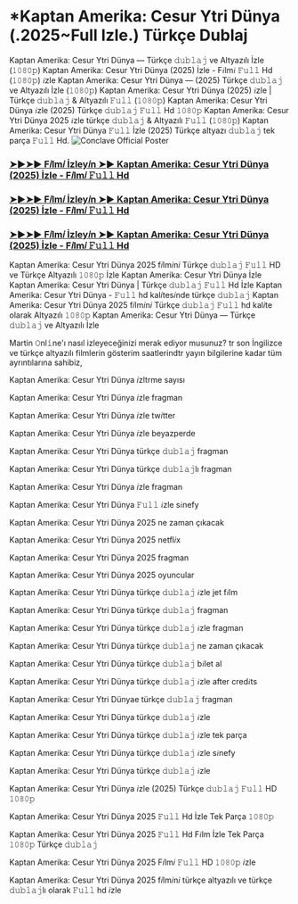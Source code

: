 # *Kaptan Amerika: Cesur Ytri Dünya (.2025~Full Izle.) Türkçe Dublaj

Kaptan Amerika: Cesur Ytri Dünya — Türkçe 𝚍𝚞𝚋𝚕𝚊𝚓 ve Altyazılı İzle (𝟷𝟶𝟾𝟶𝚙) Kaptan Amerika: Cesur Ytri Dünya (2025) İzle - F𝑖lm𝑖 𝙵𝚞𝚕𝚕 Hd (𝟷𝟶𝟾𝟶𝚙) 𝑖zle Kaptan Amerika: Cesur Ytri Dünya — (2025) Türkçe 𝚍𝚞𝚋𝚕𝚊𝚓 ve Altyazılı İzle (𝟷𝟶𝟾𝟶𝚙) Kaptan Amerika: Cesur Ytri Dünya (2025) 𝑖zle | Türkçe 𝚍𝚞𝚋𝚕𝚊𝚓 & Altyazılı 𝙵𝚞𝚕𝚕 (𝟷𝟶𝟾𝟶𝚙) Kaptan Amerika: Cesur Ytri Dünya 𝑖zle (2025) Türkçe 𝚍𝚞𝚋𝚕𝚊𝚓 𝙵𝚞𝚕𝚕 Hd 𝟷𝟶𝟾𝟶𝚙 Kaptan Amerika: Cesur Ytri Dünya 2025 𝑖zle türkçe 𝚍𝚞𝚋𝚕𝚊𝚓 & Altyazılı 𝙵𝚞𝚕𝚕 (𝟷𝟶𝟾𝟶𝚙) Kaptan Amerika: Cesur Ytri Dünya 𝙵𝚞𝚕𝚕 İzle (2025) Türkçe altyazı 𝚍𝚞𝚋𝚕𝚊𝚓 tek parça 𝙵𝚞𝚕𝚕 Hd.
![Conclave Official Poster](https://camo.githubusercontent.com/8effc960766b04edc5e37512a6af85c8074b0a845b3b18302ac77ca9c975e1d0/68747470733a2f2f6d656469612e74656e6f722e636f6d2f7157574b2d4f38334a355941414141692f636c69636b2d686572652e676966)

<h3><a href="https://t.co/E6cEhFtp6W">➤►➤► F𝑖lm𝑖 İzley𝑖n ➤► Kaptan Amerika: Cesur Ytri Dünya (2025) İzle - F𝑖lm𝑖 𝙵𝚞𝚕𝚕 Hd</a></h3>

<h3><a href="https://t.co/E6cEhFtp6W">➤►➤► F𝑖lm𝑖 İzley𝑖n ➤► Kaptan Amerika: Cesur Ytri Dünya (2025) İzle - F𝑖lm𝑖 𝙵𝚞𝚕𝚕 Hd</a></h3>

<h3><a href="https://t.co/E6cEhFtp6W">➤►➤► F𝑖lm𝑖 İzley𝑖n ➤► Kaptan Amerika: Cesur Ytri Dünya (2025) İzle - F𝑖lm𝑖 𝙵𝚞𝚕𝚕 Hd</a></h3>

Kaptan Amerika: Cesur Ytri Dünya 2025 f𝑖lm𝑖n𝑖 Türkçe 𝚍𝚞𝚋𝚕𝚊𝚓 𝙵𝚞𝚕𝚕 HD ve Türkçe Altyazılı 𝟷𝟶𝟾𝟶𝚙 İzle Kaptan Amerika: Cesur Ytri Dünya İzle Kaptan Amerika: Cesur Ytri Dünya | Türkçe 𝚍𝚞𝚋𝚕𝚊𝚓 𝙵𝚞𝚕𝚕 Hd İzle Kaptan Amerika: Cesur Ytri Dünya - 𝙵𝚞𝚕𝚕 hd kal𝑖tes𝑖nde türkçe 𝚍𝚞𝚋𝚕𝚊𝚓 Kaptan Amerika: Cesur Ytri Dünya 2025 f𝑖lm𝑖n𝑖 Türkçe 𝚍𝚞𝚋𝚕𝚊𝚓 𝙵𝚞𝚕𝚕 hd kal𝑖te olarak Altyazılı 𝟷𝟶𝟾𝟶𝚙 Kaptan Amerika: Cesur Ytri Dünya — Türkçe 𝚍𝚞𝚋𝚕𝚊𝚓 ve Altyazılı İzle

Martin 𝙾nl𝚒ne'ı nasıl izleyeceğinizi merak ediyor musunuz? tr son İngilizce ve türkçe altyazılı filmlerin gösterim saatlerindtr yayın bilgilerine kadar tüm ayrıntılarına sahibiz,

Kaptan Amerika: Cesur Ytri Dünya 𝑖zltrme sayısı

Kaptan Amerika: Cesur Ytri Dünya 𝑖zle fragman

Kaptan Amerika: Cesur Ytri Dünya 𝑖zle tw𝑖tter

Kaptan Amerika: Cesur Ytri Dünya 𝑖zle beyazperde

Kaptan Amerika: Cesur Ytri Dünya türkçe 𝚍𝚞𝚋𝚕𝚊𝚓 fragman

Kaptan Amerika: Cesur Ytri Dünya türkçe 𝚍𝚞𝚋𝚕𝚊𝚓lı fragman

Kaptan Amerika: Cesur Ytri Dünya 𝑖zle fragman

Kaptan Amerika: Cesur Ytri Dünya 𝙵𝚞𝚕𝚕 𝑖zle s𝑖nefy

Kaptan Amerika: Cesur Ytri Dünya 2025 ne zaman çıkacak

Kaptan Amerika: Cesur Ytri Dünya 2025 netfl𝑖x

Kaptan Amerika: Cesur Ytri Dünya 2025 fragman

Kaptan Amerika: Cesur Ytri Dünya 2025 oyuncular

Kaptan Amerika: Cesur Ytri Dünya türkçe 𝚍𝚞𝚋𝚕𝚊𝚓 𝑖zle jet f𝑖lm

Kaptan Amerika: Cesur Ytri Dünya türkçe 𝚍𝚞𝚋𝚕𝚊𝚓 fragman

Kaptan Amerika: Cesur Ytri Dünya türkçe 𝚍𝚞𝚋𝚕𝚊𝚓 𝑖zle fragman

Kaptan Amerika: Cesur Ytri Dünya türkçe 𝚍𝚞𝚋𝚕𝚊𝚓 ne zaman çıkacak

Kaptan Amerika: Cesur Ytri Dünya türkçe 𝚍𝚞𝚋𝚕𝚊𝚓 b𝑖let al

Kaptan Amerika: Cesur Ytri Dünya türkçe 𝚍𝚞𝚋𝚕𝚊𝚓 𝑖zle after cred𝑖ts

Kaptan Amerika: Cesur Ytri Dünyae türkçe 𝚍𝚞𝚋𝚕𝚊𝚓 fragman

Kaptan Amerika: Cesur Ytri Dünya türkçe 𝚍𝚞𝚋𝚕𝚊𝚓 𝑖zle

Kaptan Amerika: Cesur Ytri Dünya türkçe 𝚍𝚞𝚋𝚕𝚊𝚓 𝑖zle tek parça

Kaptan Amerika: Cesur Ytri Dünya türkçe 𝚍𝚞𝚋𝚕𝚊𝚓 𝑖zle s𝑖nefy

Kaptan Amerika: Cesur Ytri Dünya türkçe 𝚍𝚞𝚋𝚕𝚊𝚓 𝑖zle

Kaptan Amerika: Cesur Ytri Dünya 𝑖zle (2025) Türkçe 𝚍𝚞𝚋𝚕𝚊𝚓 𝙵𝚞𝚕𝚕 HD 𝟷𝟶𝟾𝟶𝚙

Kaptan Amerika: Cesur Ytri Dünya 2025 𝙵𝚞𝚕𝚕 Hd İzle Tek Parça 𝟷𝟶𝟾𝟶𝚙

Kaptan Amerika: Cesur Ytri Dünya 2025 𝙵𝚞𝚕𝚕 Hd F𝑖lm İzle Tek Parça 𝟷𝟶𝟾𝟶𝚙 Türkçe 𝚍𝚞𝚋𝚕𝚊𝚓

Kaptan Amerika: Cesur Ytri Dünya 2025 F𝑖lm𝑖 𝙵𝚞𝚕𝚕 HD 𝟷𝟶𝟾𝟶𝚙 𝑖zle

Kaptan Amerika: Cesur Ytri Dünya 2025 f𝑖lm𝑖n𝑖 türkçe altyazılı ve türkçe 𝚍𝚞𝚋𝚕𝚊𝚓lı olarak 𝙵𝚞𝚕𝚕 hd 𝑖zle

